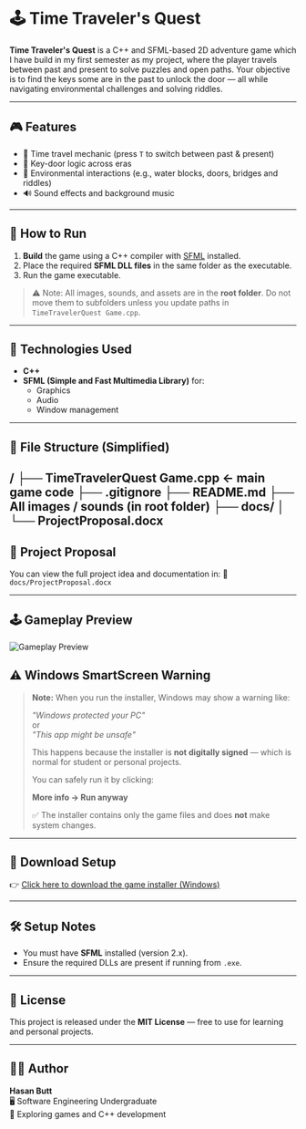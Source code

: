 # 🕹️ Time Traveler's Quest

**Time Traveler's Quest** is a C++ and SFML-based 2D adventure game which I have build in my first semester as my project, where the player travels between past and present to solve puzzles and open paths.
 Your objective is to find the keys some are in the past to unlock the door — all while navigating environmental challenges and solving riddles.

---

## 🎮 Features

- 🌌 Time travel mechanic (press `T` to switch between past & present)
- 🔑 Key-door logic across eras
- 🧱 Environmental interactions (e.g., water blocks, doors, bridges and riddles)
- 🔊 Sound effects and background music

---

## 🚀 How to Run

1. **Build** the game using a C++ compiler with [SFML](https://www.sfml-dev.org/) installed.
2. Place the required **SFML DLL files** in the same folder as the executable.
3. Run the game executable.

> ⚠️ Note: All images, sounds, and assets are in the **root folder**. Do not move them to subfolders unless you update paths in `TimeTravelerQuest Game.cpp`.

---

## 🧰 Technologies Used

- **C++**
- **SFML (Simple and Fast Multimedia Library)** for:
  - Graphics
  - Audio
  - Window management

---

## 📂 File Structure (Simplified)
/
├── TimeTravelerQuest Game.cpp ← main game code
├── .gitignore
├── README.md
├── All images / sounds (in root folder)
├── docs/
│ └── ProjectProposal.docx
---

## 📝 Project Proposal

You can view the full project idea and documentation in:
📄 `docs/ProjectProposal.docx`

---

## 🕹️ Gameplay Preview

![Gameplay Preview](GameGif.gif)

## ⚠️ Windows SmartScreen Warning

> **Note:** When you run the installer, Windows may show a warning like:
>
> *"Windows protected your PC"*  
> or  
> *"This app might be unsafe"*
>
> This happens because the installer is **not digitally signed** — which is normal for student or personal projects.
>
> You can safely run it by clicking:
>
> **More info → Run anyway**
>
> ✅ The installer contains only the game files and does **not** make system changes.

---

## 💾 Download Setup

👉 [Click here to download the game installer (Windows)](https://drive.google.com/file/d/1-K2yd3fP8b_kAnHmdSom57POUSd35zYn/view?usp=drive_link)

---

## 🛠️ Setup Notes

- You must have **SFML** installed (version 2.x).
- Ensure the required DLLs are present if running from `.exe`.

---

## 📜 License

This project is released under the **MIT License** — free to use for learning and personal projects.

---

## 👨‍💻 Author

**Hasan Butt**  
🖥️ Software Engineering Undergraduate  
🚀 Exploring games and C++ development
